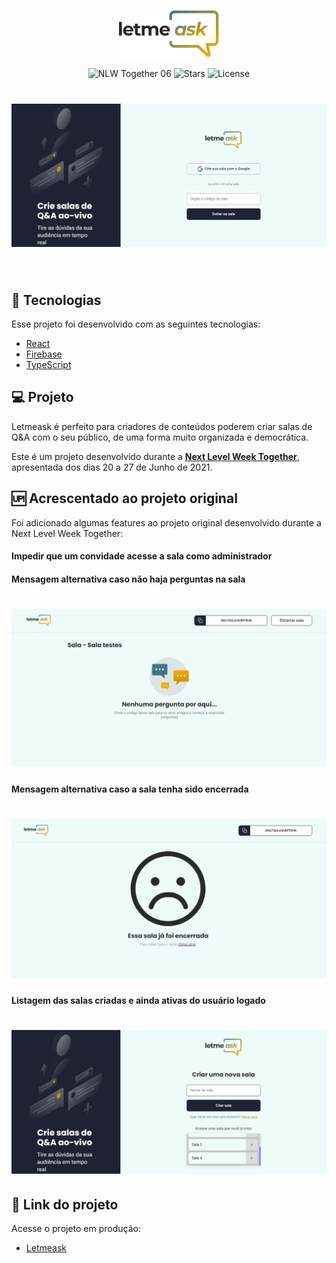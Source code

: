 <p align="center">
  <img alt="Letmeask" src=".github/logo.svg" width="160px">
</p>

<p align="center">
  <img src="https://img.shields.io/static/v1?label=NLW&message=06&color=8257E5&labelColor=000000" alt="NLW Together 06" />
  
  <img src="https://img.shields.io/github/stars/wltjunior92/letmeask?label=stars&message=MIT&color=8257E5&labelColor=000000" alt="Stars">

  <img  src="https://img.shields.io/static/v1?label=license&message=MIT&color=8257E5&labelColor=000000" alt="License">   
</p>

<h1 align="center">
    <img alt="Letmeask" src=".github/capa.png" />
</h1>

<br>

## 🧪 Tecnologias

Esse projeto foi desenvolvido com as seguintes tecnologias:

- [React](https://reactjs.org)
- [Firebase](https://firebase.google.com/)
- [TypeScript](https://www.typescriptlang.org/)

## 💻 Projeto

Letmeask é perfeito para criadores de conteúdos poderem criar salas de Q&A com o seu público, de uma forma muito organizada e democrática. 

Este é um projeto desenvolvido durante a **[Next Level Week Together](https://nextlevelweek.com/)**, apresentada dos dias 20 a 27 de Junho de 2021.

## 🆙 Acrescentado ao projeto original

Foi adicionado algumas features ao projeto original desenvolvido durante a Next Level Week Together:

#### Impedir que um convidade acesse a sala como administrador

#### Mensagem alternativa caso não haja perguntas na sala

<h1 align="center">
    <img alt="Letmeask" src=".github/mensagem-alternativa.png" />
</h1>

#### Mensagem alternativa caso a sala tenha sido encerrada

<h1 align="center">
    <img alt="Letmeask" src=".github/sala-encerrada.png" />
</h1>

#### Listagem das salas criadas e ainda ativas do usuário logado

<h1 align="center">
    <img alt="Letmeask" src=".github/listagem.png" />
</h1>

## 🔖 Link do projeto

Acesse o projeto em produção:

- [Letmeask](https://letmeask-826d8.web.app/) 
